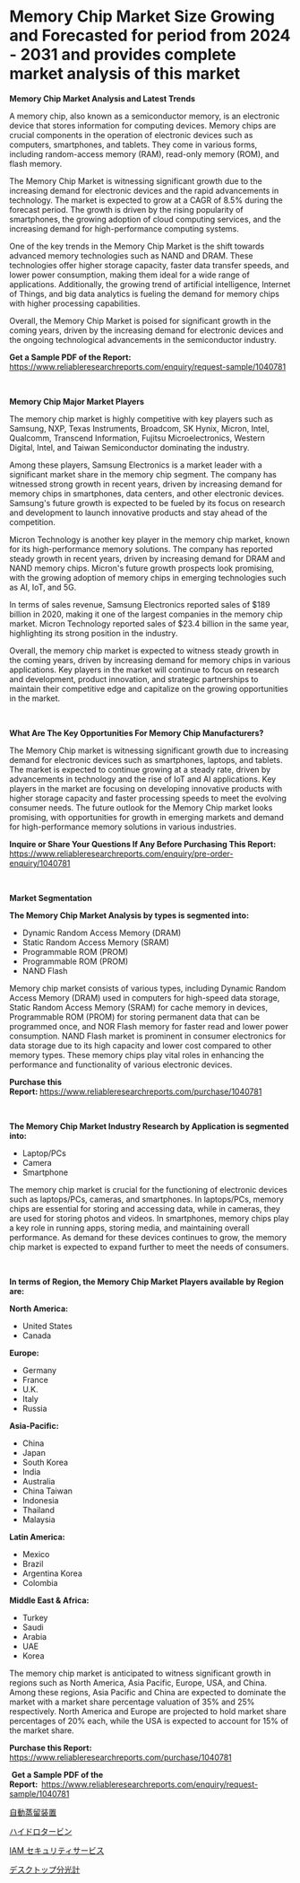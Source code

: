 <p><h1>Memory Chip Market Size Growing and Forecasted for period from 2024 - 2031 and provides complete market analysis of this market</h1></p><p><strong>Memory Chip Market Analysis and Latest Trends</strong></p>
<p><p>A memory chip, also known as a semiconductor memory, is an electronic device that stores information for computing devices. Memory chips are crucial components in the operation of electronic devices such as computers, smartphones, and tablets. They come in various forms, including random-access memory (RAM), read-only memory (ROM), and flash memory.</p><p>The Memory Chip Market is witnessing significant growth due to the increasing demand for electronic devices and the rapid advancements in technology. The market is expected to grow at a CAGR of 8.5% during the forecast period. The growth is driven by the rising popularity of smartphones, the growing adoption of cloud computing services, and the increasing demand for high-performance computing systems.</p><p>One of the key trends in the Memory Chip Market is the shift towards advanced memory technologies such as NAND and DRAM. These technologies offer higher storage capacity, faster data transfer speeds, and lower power consumption, making them ideal for a wide range of applications. Additionally, the growing trend of artificial intelligence, Internet of Things, and big data analytics is fueling the demand for memory chips with higher processing capabilities.</p><p>Overall, the Memory Chip Market is poised for significant growth in the coming years, driven by the increasing demand for electronic devices and the ongoing technological advancements in the semiconductor industry.</p></p>
<p><strong>Get a Sample PDF of the Report:&nbsp;</strong> <a href="https://www.reliableresearchreports.com/enquiry/request-sample/1040781">https://www.reliableresearchreports.com/enquiry/request-sample/1040781</a></p>
<p>&nbsp;</p>
<p><strong>Memory Chip Major Market Players</strong></p>
<p><p>The memory chip market is highly competitive with key players such as Samsung, NXP, Texas Instruments, Broadcom, SK Hynix, Micron, Intel, Qualcomm, Transcend Information, Fujitsu Microelectronics, Western Digital, Intel, and Taiwan Semiconductor dominating the industry.</p><p>Among these players, Samsung Electronics is a market leader with a significant market share in the memory chip segment. The company has witnessed strong growth in recent years, driven by increasing demand for memory chips in smartphones, data centers, and other electronic devices. Samsung's future growth is expected to be fueled by its focus on research and development to launch innovative products and stay ahead of the competition.</p><p>Micron Technology is another key player in the memory chip market, known for its high-performance memory solutions. The company has reported steady growth in recent years, driven by increasing demand for DRAM and NAND memory chips. Micron's future growth prospects look promising, with the growing adoption of memory chips in emerging technologies such as AI, IoT, and 5G.</p><p>In terms of sales revenue, Samsung Electronics reported sales of $189 billion in 2020, making it one of the largest companies in the memory chip market. Micron Technology reported sales of $23.4 billion in the same year, highlighting its strong position in the industry.</p><p>Overall, the memory chip market is expected to witness steady growth in the coming years, driven by increasing demand for memory chips in various applications. Key players in the market will continue to focus on research and development, product innovation, and strategic partnerships to maintain their competitive edge and capitalize on the growing opportunities in the market.</p></p>
<p>&nbsp;</p>
<p><strong>What Are The Key Opportunities For Memory Chip Manufacturers?</strong></p>
<p><p>The Memory Chip market is witnessing significant growth due to increasing demand for electronic devices such as smartphones, laptops, and tablets. The market is expected to continue growing at a steady rate, driven by advancements in technology and the rise of IoT and AI applications. Key players in the market are focusing on developing innovative products with higher storage capacity and faster processing speeds to meet the evolving consumer needs. The future outlook for the Memory Chip market looks promising, with opportunities for growth in emerging markets and demand for high-performance memory solutions in various industries.</p></p>
<p><strong>Inquire or Share Your Questions If Any Before Purchasing This Report:</strong> <a href="https://www.reliableresearchreports.com/enquiry/pre-order-enquiry/1040781">https://www.reliableresearchreports.com/enquiry/pre-order-enquiry/1040781</a></p>
<p>&nbsp;</p>
<p><strong>Market Segmentation</strong></p>
<p><strong>The Memory Chip Market Analysis by types is segmented into:</strong></p>
<p><ul><li>Dynamic Random Access Memory (DRAM)</li><li>Static Random Access Memory (SRAM)</li><li>Programmable ROM (PROM)</li><li>Programmable ROM (PROM)</li><li>NAND Flash</li></ul></p>
<p><p>Memory chip market consists of various types, including Dynamic Random Access Memory (DRAM) used in computers for high-speed data storage, Static Random Access Memory (SRAM) for cache memory in devices, Programmable ROM (PROM) for storing permanent data that can be programmed once, and NOR Flash memory for faster read and lower power consumption. NAND Flash market is prominent in consumer electronics for data storage due to its high capacity and lower cost compared to other memory types. These memory chips play vital roles in enhancing the performance and functionality of various electronic devices.</p></p>
<p><strong>Purchase this Report:&nbsp;</strong><a href="https://www.reliableresearchreports.com/purchase/1040781">https://www.reliableresearchreports.com/purchase/1040781</a></p>
<p>&nbsp;</p>
<p><strong>The Memory Chip Market Industry Research by Application is segmented into:</strong></p>
<p><ul><li>Laptop/PCs</li><li>Camera</li><li>Smartphone</li></ul></p>
<p><p>The memory chip market is crucial for the functioning of electronic devices such as laptops/PCs, cameras, and smartphones. In laptops/PCs, memory chips are essential for storing and accessing data, while in cameras, they are used for storing photos and videos. In smartphones, memory chips play a key role in running apps, storing media, and maintaining overall performance. As demand for these devices continues to grow, the memory chip market is expected to expand further to meet the needs of consumers.</p></p>
<p>&nbsp;</p>
<p><strong>In terms of Region, the Memory Chip Market Players available by Region are:</strong></p>
<p>
    <p> <strong> North America: </strong>
        <ul>
            <li>United States</li>
            <li>Canada</li>
        </ul>
        </p> 
    <p> <strong> Europe: </strong>
        <ul>
            <li>Germany</li>
            <li>France</li>
            <li>U.K.</li>
            <li>Italy</li>
            <li>Russia</li>
        </ul>
        </p> 
    <p> <strong> Asia-Pacific: </strong>
        <ul>
            <li>China</li>
            <li>Japan</li>
            <li>South Korea</li>
            <li>India</li>
            <li>Australia</li>
            <li>China Taiwan</li>
            <li>Indonesia</li>
            <li>Thailand</li>
            <li>Malaysia</li>
        </ul>
        </p> 
    <p> <strong> Latin America: </strong>
        <ul>
            <li>Mexico</li>
            <li>Brazil</li>
            <li>Argentina Korea</li>
            <li>Colombia</li>
        </ul>
        </p> 
    <p> <strong> Middle East & Africa: </strong>
        <ul>
            <li>Turkey</li>
            <li>Saudi</li>
            <li>Arabia</li>
            <li>UAE</li>
            <li>Korea</li>
        </ul>
    </p>
    </p>
<p><p>The memory chip market is anticipated to witness significant growth in regions such as North America, Asia Pacific, Europe, USA, and China. Among these regions, Asia Pacific and China are expected to dominate the market with a market share percentage valuation of 35% and 25% respectively. North America and Europe are projected to hold market share percentages of 20% each, while the USA is expected to account for 15% of the market share.</p></p>
<p><strong>Purchase this Report: </strong><a href="https://www.reliableresearchreports.com/purchase/1040781">https://www.reliableresearchreports.com/purchase/1040781</a></p>
<p>&nbsp;<strong>Get a Sample PDF of the Report:&nbsp;&nbsp;</strong><a href="https://www.reliableresearchreports.com/enquiry/request-sample/1040781">https://www.reliableresearchreports.com/enquiry/request-sample/1040781</a></p>
<p><strong></strong></p>
<p><p><a href="https://medium.com/@hugofirst21/%E8%87%AA%E5%8B%95%E8%92%B8%E7%95%99%E3%83%A6%E3%83%8B%E3%83%83%E3%83%88%E3%81%AE%E5%B8%82%E5%A0%B4%E8%A6%8F%E6%A8%A1%E3%81%A8%E5%B8%82%E5%A0%B4%E5%8B%95%E5%90%91-%E5%AE%8C%E5%85%A8%E3%81%AA%E6%A5%AD%E7%95%8C%E6%A6%82%E8%A6%81-2024%E5%B9%B4%E3%81%8B%E3%82%892031%E5%B9%B4%E3%81%BE%E3%81%A7-358e3dbbae98">自動蒸留装置</a></p><p><a href="https://github.com/nemesis2824/Market-Research-Report-List-1/blob/main/52918878812.md">ハイドロタービン</a></p><p><a href="https://github.com/vhemk0794148/Market-Research-Report-List-1/blob/main/18576258813.md">IAM セキュリティサービス</a></p><p><a href="https://medium.com/@kelscdowell78456/%E3%83%87%E3%82%B9%E3%82%AF%E3%83%88%E3%83%83%E3%83%97%E5%88%86%E5%85%89%E8%A8%88%E5%B8%82%E5%A0%B4-%E5%B8%82%E5%A0%B4cagr-%E5%B8%82%E5%A0%B4%E3%81%AE%E3%83%88%E3%83%AC%E3%83%B3%E3%83%89-%E6%88%90%E9%95%B7%E6%88%A6%E7%95%A5%E3%81%AB%E9%96%A2%E3%81%99%E3%82%8B%E6%83%85%E5%A0%B1-6230c3682158">デスクトップ分光計</a></p></p>
